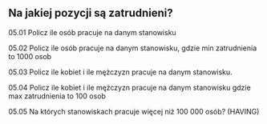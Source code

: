 ## Na jakiej pozycji są zatrudnieni?

05.01 Policz ile osób pracuje na danym stanowisku

05.02 Policz ile osób pracuje na danym stanowisku, gdzie min zatrudnienia to 1000 osob

05.03 Policz ile kobiet i ile mężczyzn pracuje na danym stanowisku.

05.04 Policz ile kobiet i ile mężczyzn pracuje na danym stanowisku gdzie max zatrudnienia to 100 osob

05.05 Na których stanowiskach pracuje więcej niż 100 000 osób? (HAVING)